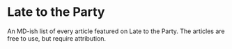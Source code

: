# Late to the Party

An MD-ish list of every article featured on Late to the Party. The articles are free to use, but require attribution.

